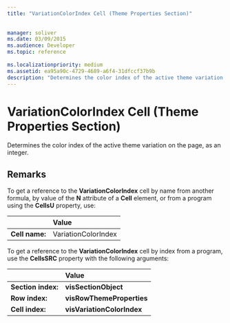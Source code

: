 ```yaml
---
title: "VariationColorIndex Cell (Theme Properties Section)"
 
 
manager: soliver
ms.date: 03/09/2015
ms.audience: Developer
ms.topic: reference
 
ms.localizationpriority: medium
ms.assetid: ea95a90c-4729-4689-a6f4-31dfccf37b9b
description: "Determines the color index of the active theme variation on the page, as an integer."
---
```


# VariationColorIndex Cell (Theme Properties Section)

Determines the color index of the active theme variation on the page, as an integer.
  
## Remarks

To get a reference to the **VariationColorIndex** cell by name from another formula, by value of the **N** attribute of a **Cell** element, or from a program using the **CellsU** property, use: 
  
||Value |
|:-----|:-----|
| **Cell name:**  <br/> | VariationColorIndex  <br/> |
   
To get a reference to the **VariationColorIndex** cell by index from a program, use the **CellsSRC** property with the following arguments: 
  
||Value |
|:-----|:-----|
| **Section index:**  <br/> |**visSectionObject** <br/> |
| **Row index:**  <br/> |**visRowThemeProperties** <br/> |
| **Cell index:**  <br/> |**visVariationColorIndex** <br/> |
   


